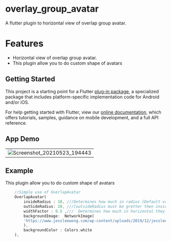 # overlay_group_avatar


A flutter plugin to horizontal view of overlap group avatar.

# Features #
- Horizontal view of overlap group avatar.
- This plugin allow you to do custom shape of avatars



## Getting Started

This project is a starting point for a Flutter
[plug-in package](https://flutter.dev/developing-packages/),
a specialized package that includes platform-specific implementation code for
Android and/or iOS.

For help getting started with Flutter, view our 
[online documentation](https://flutter.dev/docs), which offers tutorials, 
samples, guidance on mobile development, and a full API reference.



## App Demo
| | 
|----|
|![Screenshot_20210523_194443](https://user-images.githubusercontent.com/29401466/119263260-28796b80-bc00-11eb-9448-e72031576934.jpg)|



## Example
This plugin allow you to do custom shape of avatars
```dart
    //Simple use of OverlapAvatar
    OverlapAvatar(
        insideRadius : 18, ///Determines how much in radius [Default value: 20]
        outSideRadius: 20, ///[outsideRadius must be gretter then insideRadius]Determines how much in radius [Default value: 24] 
        widthFactor : 0.5 ,///  Determines how much in horizontal they should overlap.[Default value: 0.6]
        backgroundImage:  NetworkImage(
        'https://www.jessleewong.com/wp-content/uploads/2019/12/jessleewong_20191109_3.jpg',
        ),
        backgroundColor : Colors.white
    ),
```

